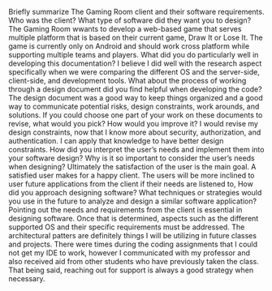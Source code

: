 Briefly summarize The Gaming Room client and their software requirements. Who was the client? What type of software did they want you to design?
The Gaming Room wwants to develop a web-based game that serves multiple platform that is based on their current game, Draw It or Lose It. The game is currently only on Android and should work cross platform while supporting multiple teams and players. 
What did you do particularly well in developing this documentation?
I believe I did well with the research aspect specifically when we were comparing the different OS and the server-side, client-side, and development tools. 
What about the process of working through a design document did you find helpful when developing the code?
The design document was a good way to keep things organized and a good way to communicate potential risks, design constraints, work arounds, and solutions.
If you could choose one part of your work on these documents to revise, what would you pick? How would you improve it?
I would revise my design constraints, now that I know more about security, authorization, and authentication. I can apply that knowledge to have better design constraints. 
How did you interpret the user’s needs and implement them into your software design? Why is it so important to consider the user’s needs when designing?
Ultimately the satisfaction of the user is the main goal. A satisfied user makes for a happy client. The users will be more inclined to user future applications from the client if their needs are listened to, 
How did you approach designing software? What techniques or strategies would you use in the future to analyze and design a similar software application?
Pointing out the needs and requirements from the client is essential in designing software. Once that is determined, aspects such as the different supported OS and their specific requirements must be addressed. The architectural patters are definitely things I will be utilizing in future classes and projects. There were times during the coding assignments that I could not get my IDE to work, however I communicated with my professor and also received aid from other students who have previously taken the class. That being said, reaching out for support is always a good strategy when necessary. 

